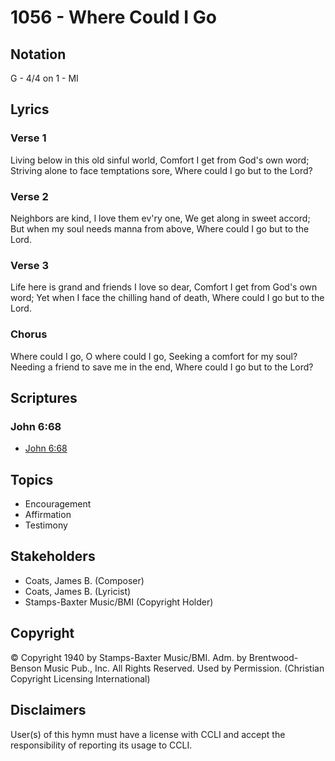 # 1056 - Where Could I Go

## Notation

G - 4/4 on 1 - MI

## Lyrics

### Verse 1

Living below in this old sinful world, Comfort I get from God's own word; Striving alone to face temptations sore, Where could I go but to the Lord? 

### Verse 2

Neighbors are kind, I love them ev'ry one, We get along in sweet accord; But when my soul needs manna from above, Where could I go but to the Lord.

### Verse 3

Life here is grand and friends I love so dear, Comfort I get from God's own word; Yet when I face the chilling hand of death, Where could I go but to the Lord.

### Chorus

Where could I go, O where could I go, Seeking a comfort for my soul? Needing a friend to save me in the end, Where could I go but to the Lord?


## Scriptures

### John 6:68

- [John 6:68](https://www.biblegateway.com/passage/?search=John%206%3A68)


## Topics

- Encouragement
- Affirmation
- Testimony

## Stakeholders

- Coats, James B. (Composer)
- Coats, James B. (Lyricist)
- Stamps-Baxter Music/BMI (Copyright Holder)

## Copyright

© Copyright 1940 by Stamps-Baxter Music/BMI. Adm. by Brentwood-Benson Music Pub., Inc. All Rights Reserved. Used by Permission.
(Christian Copyright Licensing International)

## Disclaimers

User(s) of this hymn must have a license with CCLI and accept the responsibility of reporting its usage to CCLI.

